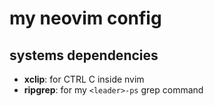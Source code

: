 # my neovim config

## systems dependencies

- **xclip**: for CTRL C inside nvim
- **ripgrep**: for my ``<leader>-ps`` grep command

